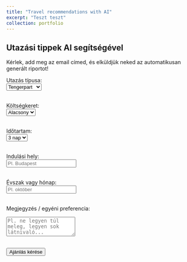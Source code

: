 ```yaml
---
title: "Travel recommendations with AI"
excerpt: "Teszt teszt"
collection: portfolio
---
```


<h2>Utazási tippek AI segítségével</h2>
<p>Kérlek, add meg az email címed, és elküldjük neked az automatikusan generált riportot!</p>

<form id="travelForm">
  <label for="travelType">Utazás típusa:</label><br>
  <select id="travelType" name="travelType" required>
    <option value="tengerpart">Tengerpart</option>
    <option value="városnézés">Városnézés</option>
    <option value="természet">Természet</option>
    <option value="kaland">Kaland</option>
  </select><br><br>

  <label for="budget">Költségkeret:</label><br>
  <select id="budget" name="budget" required>
    <option value="alacsony">Alacsony</option>
    <option value="közepes">Közepes</option>
    <option value="magas">Magas</option>
  </select><br><br>

  <label for="duration">Időtartam:</label><br>
  <select id="duration" name="duration" required>
    <option value="3 nap">3 nap</option>
    <option value="1 hét">1 hét</option>
    <option value="2 hét">2 hét</option>
  </select><br><br>

  <label for="location">Indulási hely:</label><br>
  <input type="text" id="location" name="location" placeholder="Pl. Budapest" required><br><br>

  <label for="season">Évszak vagy hónap:</label><br>
  <input type="text" id="season" name="season" placeholder="Pl. október" required><br><br>

  <label for="notes">Megjegyzés / egyéni preferencia:</label><br>
  <textarea id="notes" name="notes" rows="3" placeholder="Pl. ne legyen túl meleg, legyen sok látnivaló..."></textarea><br><br>

  <button type="submit">Ajánlás kérése</button>
</form>


<div id="responseMessage"></div>
<div id="recommendations"></div>

<script>
document.getElementById("travelForm").addEventListener("submit", async function(e) {
  e.preventDefault();

  const data = {
    travelType: document.getElementById("travelType").value,
    budget: document.getElementById("budget").value,
    duration: document.getElementById("duration").value,
    location: document.getElementById("location").value,
    season: document.getElementById("season").value,
    notes: document.getElementById("notes").value
  };

  const response = await fetch("https://fradam99.app.n8n.cloud/webhook/0804ce0e-0240-40a0-9752-874be5147124", {
    method: "POST",
    headers: { "Content-Type": "application/json" },
    body: JSON.stringify(data)
  });

  if (response.ok) {
    const result = await response.json();
    document.getElementById("responseMessage").innerText = "Ajánlott úti célok:";

    const container = document.getElementById("recommendations");
    container.innerHTML = "";

    const recommendations = result[0]?.message?.content?.recommendations || [];
    
    recommendations.recommendations.forEach(rec => {
      const card = document.createElement("div");
      card.style.marginBottom = "15px";

      card.innerHTML = `
        <strong>${rec.label}</strong><br>
        <span>${rec.description}</span>
      `;
      container.appendChild(card);
    });
  } else {
    document.getElementById("responseMessage").innerText = "Hiba történt a kérés feldolgozása során.";
  }
});
</script>

